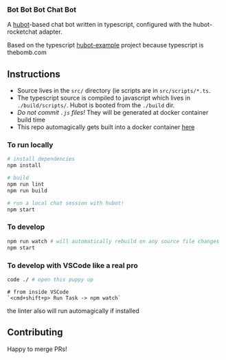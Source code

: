 ### Bot Bot Bot Chat Bot

A [hubot](https://hubot.github.com/)-based chat bot written in typescript, configured with the hubot-rocketchat adapter.

Based on the typescript [hubot-example](https://github.com/AcklenAvenue/hubot-example) project because typescript is thebomb.com

## Instructions

- Source lives in the `src/` directory (ie scripts are in `src/scripts/*.ts`.
- The typescript source is compiled to javascript which lives in `./build/scripts/`. Hubot is booted from the `./build` dir.
- *Do not commit `.js` files!* They will be generated at docker container build time
- This repo automagically gets built into a docker container [here](https://hub.docker.com/r/viosi/bbot)

### To run locally

```bash
# install dependencies
npm install

# build
npm run lint
npm run build

# run a local chat session with hubot!
npm start
```

### To develop
```bash
npm run watch # will automatically rebuild on any source file changes
npm start
```

### To develop with VSCode like a real pro
```bash
code ./ # open this puppy up
```

```
# from inside VSCode
`<cmd+shift+p> Run Task -> npm watch`
```
the linter also will run automagically if installed

## Contributing

Happy to merge PRs!
